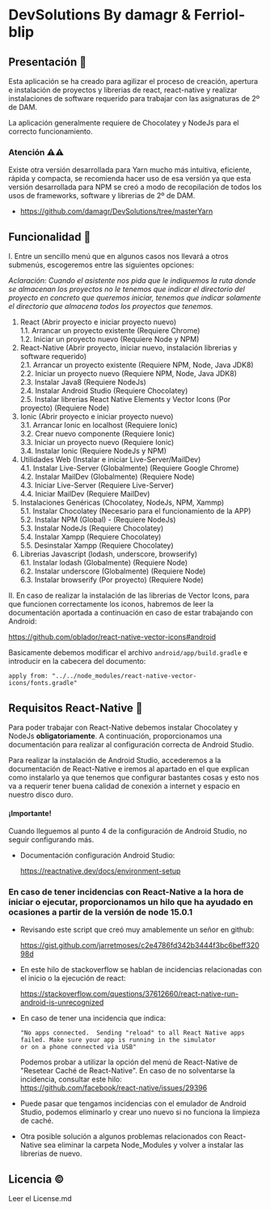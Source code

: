# DevSolutions By damagr & Ferriol-blip

## Presentación 📕

Esta aplicación se ha creado para agilizar el proceso de creación, apertura e instalación de proyectos
y librerias de react, react-native y realizar instalaciones de software requerido para trabajar con las asignaturas
de 2º de DAM.

La aplicación generalmente requiere de Chocolatey y NodeJs para el correcto funcionamiento.

### Atención ⚠⚠

Existe otra versión desarrollada para Yarn mucho más intuitiva, eficiente, rápida y compacta, se recomienda hacer uso
de esa versión ya que esta versión desarrollada para NPM se creó a modo de recopilación de todos los usos de frameworks,
software y librerias de 2º de DAM.  

+ https://github.com/damagr/DevSolutions/tree/masterYarn  

## Funcionalidad 📖

I. Entre un sencillo menú que en algunos casos nos llevará a otros submenús, escogeremos entre las siguientes opciones:

*_Aclaración: Cuando el asistente nos pida que le indiquemos la ruta donde se almacenan los proyectos no le_*
*_tenemos que indicar el directorio del proyecto en concreto que queremos iniciar, tenemos que indicar_*
*_solamente el directorio que almacena todos los proyectos que tenemos._*

1. React (Abrir proyecto e iniciar proyecto nuevo)  
   1.1. Arrancar un proyecto existente (Requiere Chrome)  
   1.2. Iniciar un proyecto nuevo (Requiere Node y NPM)
2. React-Native (Abrir proyecto, iniciar nuevo, instalación librerias y software requerido)  
   2.1. Arrancar un proyecto existente (Requiere NPM, Node, Java JDK8)  
   2.2. Iniciar un proyecto nuevo (Requiere NPM, Node, Java JDK8)  
   2.3. Instalar Java8 (Requiere NodeJs)  
   2.4. Instalar Android Studio (Requiere Chocolatey)  
   2.5. Instalar librerias React Native Elements y Vector Icons (Por proyecto) (Requiere Node)
3. Ionic (Abrir proyecto e iniciar proyecto nuevo)  
   3.1. Arrancar Ionic en localhost (Requiere Ionic)  
   3.2. Crear nuevo componente (Requiere Ionic)  
   3.3. Iniciar un proyecto nuevo (Requiere Ionic)  
   3.4. Instalar Ionic (Requiere NodeJs y NPM)
4. Utilidades Web (Instalar e iniciar Live-Server/MailDev)  
   4.1. Instalar Live-Server (Globalmente) (Requiere Google Chrome)  
   4.2. Instalar MailDev (Globalmente) (Requiere Node)  
   4.3. Iniciar Live-Server (Requiere Live-Server)  
   4.4. Iniciar MailDev (Requiere MailDev)
5. Instalaciones Genéricas (Chocolatey, NodeJs, NPM, Xammp)  
   5.1. Instalar Chocolatey (Necesario para el funcionamiento de la APP)  
   5.2. Instalar NPM (Global) - (Requiere NodeJs)  
   5.3. Instalar NodeJs (Requiere Chocolatey)    
   5.4. Instalar Xampp (Requiere Chocolatey)    
   5.5. Desinstalar Xampp (Requiere Chocolatey)
6. Librerias Javascript (lodash, underscore, browserify)  
   6.1. Instalar lodash (Globalmente) (Requiere Node)  
   6.2. Instalar underscore (Globalmente) (Requiere Node)  
   6.3. Instalar browserify (Por proyecto) (Requiere Node)

II. En caso de realizar la instalación de las librerias de Vector Icons, para que funcionen correctamente los
iconos, habremos de leer la documentación aportada a continuación en caso de estar trabajando con Android:

https://github.com/oblador/react-native-vector-icons#android

Basicamente debemos modificar el archivo `android/app/build.gradle` e introducir en la cabecera del documento:

`apply from: "../../node_modules/react-native-vector-icons/fonts.gradle"`

## Requisitos React-Native 🔑

Para poder trabajar con React-Native debemos instalar Chocolatey y NodeJs **obligatoriamente**. A continuación,
proporcionamos una documentación para realizar al configuración correcta de Android Studio.

Para realizar la instalación de Android Studio, accederemos a la documentación de React-Native e iremos
al apartado en el que explican como instalarlo ya que tenemos que configurar bastantes cosas y esto nos
va a requerir tener buena calidad de conexión a internet y espacio en nuestro disco duro.

#### ¡Importante!

Cuando lleguemos al punto 4 de la configuración de Android Studio, no seguir configurando más.

+ Documentación configuración Android Studio:

  https://reactnative.dev/docs/environment-setup

### En caso de tener incidencias con React-Native a la hora de iniciar o ejecutar, proporcionamos un hilo que ha ayudado en ocasiones a partir de la versión de node 15.0.1

+ Revisando este script que creó muy amablemente un señor en github:

  https://gist.github.com/jarretmoses/c2e4786fd342b3444f3bc6beff32098d


+ En este hilo de stackoverflow se hablan de incidencias relacionadas con el inicio o la ejecución de react:

  https://stackoverflow.com/questions/37612660/react-native-run-android-is-unrecognized


+ En caso de tener una incidencia que indica:

   ```
   "No apps connected.  Sending "reload" to all React Native apps failed. Make sure your app is running in the simulator
   or on a phone connected via USB"
   ```

  Podemos probar a utilizar la opción del menú de React-Native de "Resetear Caché de React-Native". En caso de no
  solventarse la incidencia, consultar este hilo:  
  https://github.com/facebook/react-native/issues/29396


+ Puede pasar que tengamos incidencias con el emulador de Android Studio, podemos eliminarlo y crear uno nuevo si no funciona la limpieza de caché.


+ Otra posible solución a algunos problemas relacionados con React-Native sea eliminar la carpeta Node_Modules y volver a instalar las librerias de nuevo.

## Licencia ©

Leer el License.md
